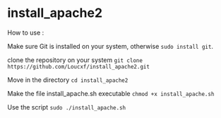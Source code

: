 # install_apache2
How to use :

Make sure Git is installed on your system, otherwise `sudo install git`.

clone the repository on your system `git clone https://github.com/Loucxf/install_apache2.git`

Move in the directory `cd install_apache2`

Make the file install_apache.sh executable `chmod +x install_apache.sh`

Use the script `sudo ./install_apache.sh`
